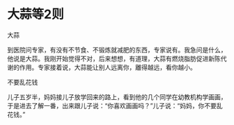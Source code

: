 # 大蒜等2则

大蒜 

到医院问专家，有没有不节食、不锻炼就减肥的东西，专家说有。我急问是什么，他说是大蒜。我刚开始觉得不对，后来想想，有道理，大蒜有燃烧脂肪促进新陈代谢的作用。专家接着说，大蒜能让别人远离你，離得越远，看你越小。 

不要乱花钱 

儿子五岁半，妈妈接儿子放学回来的路上，看到他的几个同学在幼教机构学画画，于是进去了解一番，出来跟儿子说：“你喜欢画画吗？”儿子说：“妈妈，你不要乱花钱。”